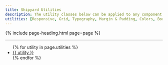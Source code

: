 ```yaml
---
title: Shipyard Utilities
description: The utility classes below can be applied to any component to override or extend the base styles of the component.
utilities: [Responsive, Grid, Typography, Margin & Padding, Colors, Border Radius, Position]
---
```


{% include page-heading.html page=page %}

---

<ul class="col-container">
  {% for utility in page.utilities %}
    <li class="margin-bottom-xs margin-bottom-x1-sm margin-bottom-x2-lg col col-100 col-x1-33 col-x2-25">
      <a href="{{ site.baseurl }}/utilities/{{ utility | replace: ' ', '-' | replace: '&', '' | replace: '--', '-' | downcase }}" class="box-link box-padding align-center text-md text-x1-lg text-x2-xl">
        {{ utility }}
      </a>
    </li>
  {% endfor %}
</ul>
